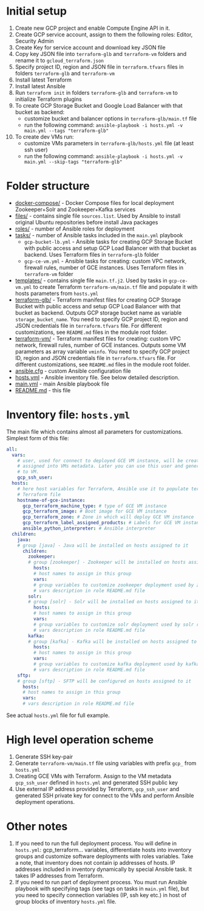 # Initial setup

1. Create new GCP project and enable Compute Engine API in it.
1. Create GCP service account, assign to them the following roles: Editor, Security Admin
2. Create Key for service account and download key JSON file
3. Copy key JSON file into `terraform-glb` and `terraform-vm` folders and rename it to `gcloud_terraform.json`
4. Specify project ID, region and JSON file in `terraform.tfvars` files in folders `terraform-glb` and `terraform-vm`
5. Install latest Terraform
6. Install latest Ansible
7. Run `terraform init` in folders `terraform-glb` and `terraform-vm` to initialize Terraform plugins
8. To create GCP Storage Bucket and Google Load Balancer with that bucket as backend:
    - customize bucket and balancer options in `terraform-glb/main.tf` file
    - run the following command:
        `ansible-playbook -i hosts.yml -v main.yml --tags "terraform-glb"`
9. To create dev VMs run:
    - customize VMs parameters in `terraform-glb/hosts.yml` file (at least ssh user)
    - run the following command:
        `ansible-playbook -i hosts.yml -v main.yml --skip-tags "terraform-glb"`


# Folder structure

* [docker-compose/](docker-compose) - Docker Compose files for local deployment Zookeeper+Solr and Zookeeper+Kafka services
* [files/](files) - contains single file `sources.list`. Used by Ansible to install original Ubuntu repositories before install Java packages
* [roles/](roles) - number of Ansible roles for deployment
* [tasks/](tasks) - number of Ansible tasks included in the `main.yml` playbook
    * `gcp-bucket-lb.yml` - Ansible tasks for creating GCP Storage Bucket with public access and setup GCP Load Balancer with that bucket as backend. Uses Terraform files in `terraform-glb` folder
    * `gcp-ce-vm.yml` - Ansible tasks for creating: custom VPC network, firewall rules, number of GCE instances. Uses Terraform files in `terraform-vm` folder
* [templates/](templates) - contains single file `main.tf.j2`. Used by tasks in `gcp-ce-vm.yml` to create Terraform `terraform-vm/main.tf` file and populate it with hosts parameters from `hosts.yml`
* [terraform-glb/](terraform-glb) - Terraform manifest files for creating GCP Storage Bucket with public access and setup GCP Load Balancer with that bucket as backend. Outputs GCP storage bucket name as variable `storage_bucket_name`. You need to specify GCP project ID, region and JSON credentials file in `terraform.tfvars` file. For different customizations, see `README.md` files in the module root folder.
* [terraform-vm/](terraform-vm) - Terraform manifest files for creating: custom VPC network, firewall rules, number of GCE instances. Outputs some VM parameters as array variable `vminfo`. You need to specify GCP project ID, region and JSON credentials file in `terraform.tfvars` file. For different customizations, see `README.md` files in the module root folder.
* [ansible.cfg](ansible.cfg) - custom Ansible configuration file
* [hosts.yml](hosts.yml) - Ansible inventory file. See below detailed description.
* [main.yml](main.yml) - main Ansible playbook file
* [README.md](README.md) - this file


# Inventory file: `hosts.yml`

The main file which contains almost all parameters for customizations.  
Simplest form of this file:

```yaml
all:
  vars:
    # user, used for connect to deployed GCE VM instance, will be created with ssh private key and 
    # assigned into VMs metadata. Later you can use this user and generated private key for login 
    # to VM.
    gcp_ssh_user: 
  hosts:
    # here host variables for Terraform, Ansible use it to populate terraform-vm/main.tf 
    # Terraform file
    hostname-of-gce-instance:
      gcp_terraform_machine_type: # type of GCE VM instance
      gcp_terraform_image: # Boot image for GCE VM instance
      gcp_terraform_zone: # Zone in which will deploy GCE VM instance
      gcp_terraform_label_assigned_products: # Labels for GCE VM instance
      ansible_python_interpreter: # Ansible interpreter
  children:
    java:
    # group [java] - Java will be installed on hosts assigned to it
      children:
        zookeeper:
        # group [zookeeper] - Zookeeper will be installed on hosts assigned to it
          hosts:
          # host names to assign in this group
          vars:
          # group variables to customize zookeeper deployment used by zookeeper role
          # vars description in role README.md file
        solr:
        # group [solr] - Solr will be installed on hosts assigned to it
          hosts:
          # host names to assign in this group
          vars:
          # group variables to customize solr deployment used by solr role
          # vars description in role README.md file
        kafka:
        # group [kafka] - Kafka will be installed on hosts assigned to it
          hosts:
          # host names to assign in this group
          vars:
          # group variables to customize kafka deployment used by kafka role
          # vars description in role README.md file
    sftp:
    # group [sftp] - SFTP will be configured on hosts assigned to it
      hosts:
      # host names to assign in this group
      vars:
      # vars description in role README.md file
```
See actual `hosts.yml` file for full example.

# High level operation scheme
1. Generate SSH key-pair  
2. Generate `terraform-vm/main.tf` file using variables with prefix `gcp_` from `hosts.yml`  
3. Creating GCE VMs with Terraform. Assign to the VM metadata `gcp_ssh_user` defined in `hosts.yml` and generated SSH public key  
4. Use external IP address provided by Terraform, `gcp_ssh_user` and generated SSH private key for connect to the VMs and perform Ansible deployment operations.

# Other notes
1. If you need to run the full deployment process. You will define in `hosts.yml`: gcp_terraform... variables, differentiate hosts into inventory groups and customize software deployments with roles variables. Take a note, that inventory does not contain ip addresses of hosts. IP addresses included in inventory dynamically by special Ansible task. It takes IP addresses from Terraform.
2. If you need to run part of deployment process. You must run Ansible playbook with specifying tags (see tags on tasks in `main.yml` file), but you need to specify connection variables (IP, ssh key etc.) in host of group blocks of inventory `hosts.yml` file.